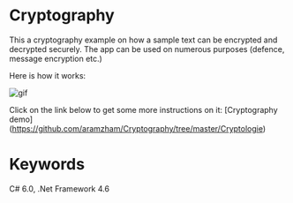 # Cryptography

This a cryptography example on how a sample text can be encrypted and decrypted securely.
The app can be used on numerous purposes (defence, message encryption etc.)

Here is how it works:

![gif](https://cloud.githubusercontent.com/assets/25085025/22220561/9764ef04-e1c8-11e6-99ca-b165e8e67582.gif)

Click on the link below to get some more instructions on it:
[Cryptography demo] (https://github.com/aramzham/Cryptography/tree/master/Cryptologie)

# Keywords
C# 6.0, .Net Framework 4.6
